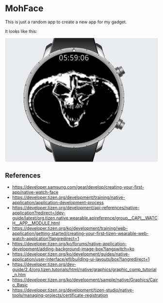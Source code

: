 MohFace
=======

This is just a random app to create a new app for my gadget.

It looks like this:

![Screenshot](doc/pix/02_something_already.png)


References
----------

* https://developer.samsung.com/gear/develop/creating-your-first-app/native-watch-face
* https://developer.tizen.org/development/training/native-application/application-development-process
* https://developer.tizen.org/development/api-references/native-application?redirect=/dev-guide/latest/org.tizen.native.wearable.apireference/group__CAPI__WATCH__APP__MODULE.html
* https://developer.tizen.org/ko/development/training/web-application/getting-started/creating-your-first-tizen-wearable-web-watch-application?langredirect=1
* https://developer.tizen.org/ko/forums/native-application-development/adding-background-image-box?langswitch=ko
* https://developer.tizen.org/ko/development/guides/native-application/user-interface/efl/building-ui-layouts/box?langredirect=1
* https://developer.tizen.org/dev-guide/2.4/org.tizen.tutorials/html/native/graphics/graphic_comp_tutorial_n.htm
* https://developer.tizen.org/ko/development/sample/native/Graphics/Cairo_Basic
* https://developer.tizen.org/development/tizen-studio/native-tools/managing-projects/certificate-registration
